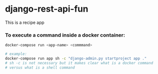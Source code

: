 # django-rest-api-fun
This is a recipe app

### To execute a command inside a docker container:
```bash
docker-compose run <app-name> <commmand>

# example:
docker-compose run app sh -c "django-admin.py startproject app ."
# sh -c is not necessary but it makes clear what is a docker command
# versus what is a shell command
```